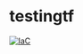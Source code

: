 # testingtf

[![IaC](https://app.soluble.cloud/api/v1/public/badges/da1dc2c2-f070-4291-81b7-d99cf0cb1311.svg)](https://app.soluble.cloud/repos/details/github.com/ryhennessy/testingtf)  

